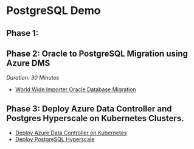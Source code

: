 # PostgreSQL Demo

## Phase 1: 


## Phase 2: Oracle to PostgreSQL Migration using Azure DMS
  *Duration: 30 Minutes*
* [World Wide Importer Oracle Database Migration](https://github.com/Click2Cloud/azure-oracle-migration/tree/master/Tutorials/oracleToPostgres)

## Phase 3: Deploy Azure Data Controller and Postgres Hyperscale on Kubernetes Clusters.
* [Deploy Azure Data Controller on Kubernetes](Tutorials/azure-arc-postgres-hyperscale/README.md)
* [Deploy PostgreSQL Hyperscale](Tutorials/azure-arc-postgres-hyperscale/docs/003-create-pghsaa-instance.md)

